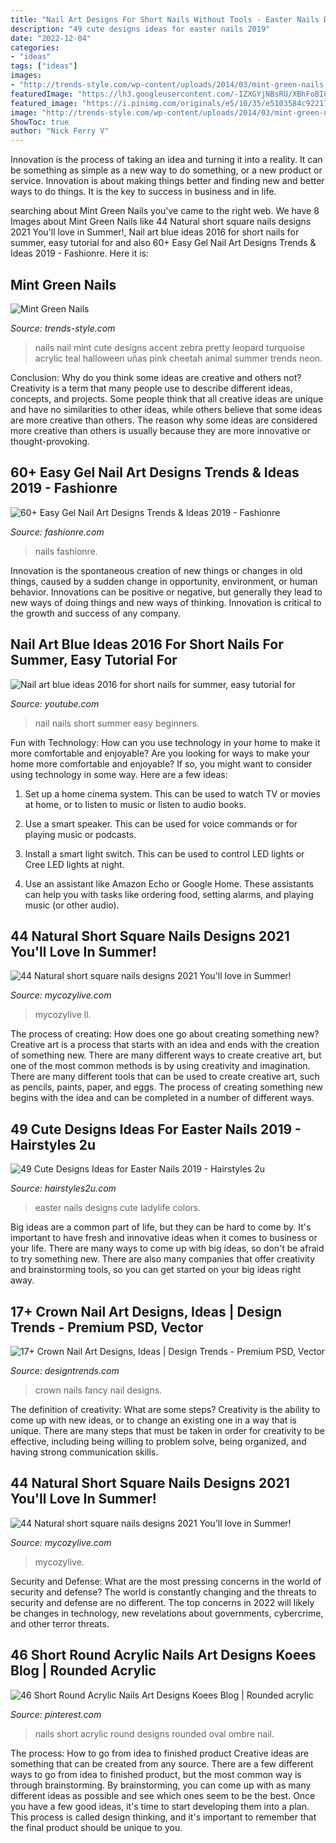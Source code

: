 ```yaml
---
title: "Nail Art Designs For Short Nails Without Tools - Easter Nails Designs Cute Ladylife Colors"
description: "49 cute designs ideas for easter nails 2019"
date: "2022-12-04"
categories:
- "ideas"
tags: ["ideas"]
images:
- "http://trends-style.com/wp-content/uploads/2014/03/mint-green-nails-leopard-print-accent.jpg"
featuredImage: "https://lh3.googleusercontent.com/-IZXGYjNBsRU/XBhFoBIClsI/AAAAAAABq54/E53CKQbccU0Vr3drjjdHll2hTpTiJYHqQCHMYCw/s0/img73412d4e46c0399c3a084b128ce39a24.jpg"
featured_image: "https://i.pinimg.com/originals/e5/10/35/e5103584c92217b1d7106f58b2e20428.jpg"
image: "http://trends-style.com/wp-content/uploads/2014/03/mint-green-nails-leopard-print-accent.jpg"
ShowToc: true
author: "Nick Ferry V"
---
```



Innovation is the process of taking an idea and turning it into a reality. It can be something as simple as a new way to do something, or a new product or service. Innovation is about making things better and finding new and better ways to do things. It is the key to success in business and in life.

	

		
searching about Mint Green Nails you've came to the right web. We have 8 Images about Mint Green Nails like 44 Natural short square nails designs 2021 You&#039;ll love in Summer!, Nail art blue ideas 2016 for short nails for summer, easy tutorial for and also 60+ Easy Gel Nail Art Designs Trends &amp; Ideas 2019 - Fashionre. Here it is:
		
    
## Mint Green Nails

<img loading=lazy src="http://trends-style.com/wp-content/uploads/2014/03/mint-green-nails-leopard-print-accent.jpg" onerror="this.onerror=null;this.src='https://tse3.mm.bing.net/th?id=OIP.T0LWQx93Z5kPwV0hzGI0tgHaJ6&amp;pid=15.1';" alt="Mint Green Nails">

_Source: trends-style.com_

>nails nail mint cute designs accent zebra pretty leopard turquoise acrylic teal halloween uñas pink cheetah animal summer trends neon. 

	

Conclusion: Why do you think some ideas are creative and others not?
Creativity is a term that many people use to describe different ideas, concepts, and projects. Some people think that all creative ideas are unique and have no similarities to other ideas, while others believe that some ideas are more creative than others. The reason why some ideas are considered more creative than others is usually because they are more innovative or thought-provoking.

    
## 60+ Easy Gel Nail Art Designs Trends &amp; Ideas 2019 - Fashionre

<img loading=lazy src="https://lh3.googleusercontent.com/-IZXGYjNBsRU/XBhFoBIClsI/AAAAAAABq54/E53CKQbccU0Vr3drjjdHll2hTpTiJYHqQCHMYCw/s0/img73412d4e46c0399c3a084b128ce39a24.jpg" onerror="this.onerror=null;this.src='https://tse4.mm.bing.net/th?id=OIP.-JohXBo5jjsre2xXFPrJrwHaH1&amp;pid=15.1';" alt="60+ Easy Gel Nail Art Designs Trends &amp; Ideas 2019 - Fashionre">

_Source: fashionre.com_

>nails fashionre. 

	

Innovation is the spontaneous creation of new things or changes in old things, caused by a sudden change in opportunity, environment, or human behavior. Innovations can be positive or negative, but generally they lead to new ways of doing things and new ways of thinking. Innovation is critical to the growth and success of any company.

    
## Nail Art Blue Ideas 2016 For Short Nails For Summer, Easy Tutorial For

<img loading=lazy src="https://i.ytimg.com/vi/ExiKDmjkri0/maxresdefault.jpg" onerror="this.onerror=null;this.src='https://tse4.mm.bing.net/th?id=OIP.1BTYcsZLwqhmhTXZeII77AHaEK&amp;pid=15.1';" alt="Nail art blue ideas 2016 for short nails for summer, easy tutorial for">

_Source: youtube.com_

>nail nails short summer easy beginners. 

	

Fun with Technology: How can you use technology in your home to make it more comfortable and enjoyable?
Are you looking for ways to make your home more comfortable and enjoyable? If so, you might want to consider using technology in some way. Here are a few ideas:
1. Set up a home cinema system. This can be used to watch TV or movies at home, or to listen to music or listen to audio books.

2. Use a smart speaker. This can be used for voice commands or for playing music or podcasts.

3. Install a smart light switch. This can be used to control LED lights or Cree LED lights at night.

4. Use an assistant like Amazon Echo or Google Home. These assistants can help you with tasks like ordering food, setting alarms, and playing music (or other audio).

    
## 44 Natural Short Square Nails Designs 2021 You&#039;ll Love In Summer!

<img loading=lazy src="https://mycozylive.com/wp-content/uploads/2021/04/6-14-683x1024.jpg" onerror="this.onerror=null;this.src='https://tse3.mm.bing.net/th?id=OIP.IJBB71XSzpMv60n2Sh6blwHaLG&amp;pid=15.1';" alt="44 Natural short square nails designs 2021 You&#039;ll love in Summer!">

_Source: mycozylive.com_

>mycozylive ll. 

	

The process of creating: How does one go about creating something new?
Creative art is a process that starts with an idea and ends with the creation of something new. There are many different ways to create creative art, but one of the most common methods is by using creativity and imagination. There are many different tools that can be used to create creative art, such as pencils, paints, paper, and eggs. The process of creating something new begins with the idea and can be completed in a number of different ways.

    
## 49 Cute Designs Ideas For Easter Nails 2019 - Hairstyles 2u

<img loading=lazy src="https://farm8.staticflickr.com/7856/39914592013_f46bc134d8_o.jpg" onerror="this.onerror=null;this.src='https://tse3.mm.bing.net/th?id=OIP.2MT_1HSnDcS4CUgUQWp_6wHaHa&amp;pid=15.1';" alt="49 Cute Designs Ideas for Easter Nails 2019 - Hairstyles 2u">

_Source: hairstyles2u.com_

>easter nails designs cute ladylife colors. 

	

Big ideas are a common part of life, but they can be hard to come by. It's important to have fresh and innovative ideas when it comes to business or your life. There are many ways to come up with big ideas, so don't be afraid to try something new. There are also many companies that offer creativity and brainstorming tools, so you can get started on your big ideas right away.

    
## 17+ Crown Nail Art Designs, Ideas | Design Trends - Premium PSD, Vector

<img loading=lazy src="https://images.designtrends.com/wp-content/uploads/2016/08/11175830/Blue-Fancy-Crown-Nails.jpg" onerror="this.onerror=null;this.src='https://tse2.mm.bing.net/th?id=OIP.4UUhCCTcZfzGxQzINLG34wHaHa&amp;pid=15.1';" alt="17+ Crown Nail Art Designs, Ideas | Design Trends - Premium PSD, Vector">

_Source: designtrends.com_

>crown nails fancy nail designs. 

	

The definition of creativity: What are some steps?
Creativity is the ability to come up with new ideas, or to change an existing one in a way that is unique. There are many steps that must be taken in order for creativity to be effective, including being willing to problem solve, being organized, and having strong communication skills.

    
## 44 Natural Short Square Nails Designs 2021 You&#039;ll Love In Summer!

<img loading=lazy src="https://mycozylive.com/wp-content/uploads/2021/04/3-14.jpg" onerror="this.onerror=null;this.src='https://tse3.mm.bing.net/th?id=OIP.XreR7xIESFi0czetx0IO_gHaLH&amp;pid=15.1';" alt="44 Natural short square nails designs 2021 You&#039;ll love in Summer!">

_Source: mycozylive.com_

>mycozylive. 

	

Security and Defense: What are the most pressing concerns in the world of security and defense?
The world is constantly changing and the threats to security and defense are no different. The top concerns in 2022 will likely be changes in technology, new revelations about governments, cybercrime, and other terror threats.

    
## 46 Short Round Acrylic Nails Art Designs Koees Blog | Rounded Acrylic

<img loading=lazy src="https://i.pinimg.com/originals/e5/10/35/e5103584c92217b1d7106f58b2e20428.jpg" onerror="this.onerror=null;this.src='https://tse2.mm.bing.net/th?id=OIP.qrUpJBmTvTA-6uv4PT4ZNwHaJ4&amp;pid=15.1';" alt="46 Short Round Acrylic Nails Art Designs Koees Blog | Rounded acrylic">

_Source: pinterest.com_

>nails short acrylic round designs rounded oval ombre nail. 

	

The process: How to go from idea to finished product
Creative ideas are something that can be created from any source. There are a few different ways to go from idea to finished product, but the most common way is through brainstorming. By brainstorming, you can come up with as many different ideas as possible and see which ones seem to be the best. Once you have a few good ideas, it's time to start developing them into a plan. This process is called design thinking, and it's important to remember that the final product should be unique to you.

